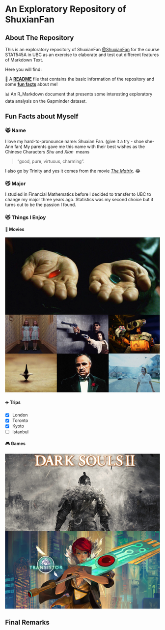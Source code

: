 
# An Exploratory Repository of ShuxianFan

## About The Repository

This is an exploratory repository of ShuxianFan [@ShuxianFan](https://github.com/ShuxianFan) for the course STAT545A in UBC as an exercise to elaborate and test out different features of Markdown Text. 

Here you will find:
  
  :memo: A [**README**](https://github.com/STAT545-UBC-students/hw01-ShuxianFan/blob/master/README.md) file that contains the basic information of the repository and some [**fun facts**](#fun-facts-about-myself) about me!
  
  :bar_chart: An R_Markdown document that presents some interesting exploratory data analysis on the Gapminder dataset.


## Fun Facts about Myself
### :smile_cat: Name 
I love my hard-to-pronounce name: Shuxian Fan. (give it a try - shoe she-Ann fan) 
My parents gave me this name with their best wishes as the Chinese Characters *Shu* and *Xian*  means 
> “good, pure, virtuous, charming”. 

I also go by Trinity and yes it comes from the movie [*The Matrix*](https://en.wikipedia.org/wiki/The_Matrix). :joy: 

### :smirk_cat: Major
I studied in Financial Mathematics before I decided to transfer to UBC to change my major three years ago. Statistics was my second choice but it turns out to be the passion I found.

### :heart_eyes_cat: Things I Enjoy

#### :movie_camera: **Movies**
![partial_list](movie.JPG)

#### :airplane: **Trips**
- [x] London
- [x] Toronto
- [x] Kyoto
- [ ] Istanbul

#### :video_game: Games
![game](game.JPG)

### 


## Final Remarks

